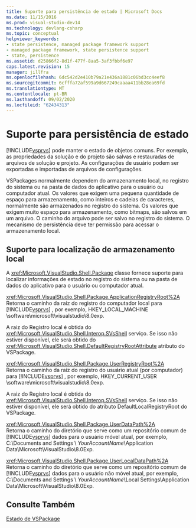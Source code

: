```yaml
---
title: Suporte para persistência de estado | Microsoft Docs
ms.date: 11/15/2016
ms.prod: visual-studio-dev14
ms.technology: devlang-csharp
ms.topic: conceptual
helpviewer_keywords:
- state persistence, managed package framework support
- managed package framework, state persistence support
- state, persistence
ms.assetid: d25866f2-8d1f-477f-8aa5-3af3fbbf6e97
caps.latest.revision: 15
manager: jillfra
ms.openlocfilehash: 6dc542d2e410b79a21e436a1881c06bd3cc4eef8
ms.sourcegitcommit: 6cfffa72af599a9d667249caaaa411bb28ea69fd
ms.translationtype: MT
ms.contentlocale: pt-BR
ms.lasthandoff: 09/02/2020
ms.locfileid: "62434313"
---
```

# <a name="support-for-state-persistence"></a>Suporte para persistência de estado
[!INCLUDE[vsprvs](../includes/vsprvs-md.md)] pode manter o estado de objetos comuns. Por exemplo, as propriedades da solução e do projeto são salvas e restauradas de arquivos de solução e projeto. As configurações de usuário podem ser exportadas e importadas de arquivos de configurações.  
  
 VSPackages normalmente dependem do armazenamento local, no registro do sistema ou na pasta de dados do aplicativo para o usuário ou computador atual. Os valores que exigem uma pequena quantidade de espaço para armazenamento, como inteiros e cadeias de caracteres, normalmente são armazenados no registro do sistema. Os valores que exigem muito espaço para armazenamento, como bitmaps, são salvos em um arquivo. O caminho do arquivo pode ser salvo no registro do sistema. O mecanismo de persistência deve ter permissão para acessar o armazenamento local.  
  
## <a name="support-for-locating-local-storage"></a>Suporte para localização de armazenamento local  
 A <xref:Microsoft.VisualStudio.Shell.Package> classe fornece suporte para localizar informações de estado no registro do sistema ou na pasta de dados do aplicativo para o usuário ou computador atual.  
  
 <xref:Microsoft.VisualStudio.Shell.Package.ApplicationRegistryRoot%2A>  
 Retorna o caminho da raiz do registro do computador local para [!INCLUDE[vsprvs](../includes/vsprvs-md.md)] , por exemplo, HKEY_LOCAL_MACHINE \software\microsoft\visualstudio\8.0exp.  
  
 A raiz do Registro local é obtida do <xref:Microsoft.VisualStudio.Shell.Interop.SVsShell> serviço. Se isso não estiver disponível, ele será obtido do <xref:Microsoft.VisualStudio.Shell.DefaultRegistryRootAttribute> atributo do VSPackage.  
  
 <xref:Microsoft.VisualStudio.Shell.Package.UserRegistryRoot%2A>  
 Retorna o caminho da raiz do registro do usuário atual (por computador) para [!INCLUDE[vsprvs](../includes/vsprvs-md.md)] , por exemplo, HKEY_CURRENT_USER \software\microsoft\visualstudio\8.0exp.  
  
 A raiz do Registro local é obtida do <xref:Microsoft.VisualStudio.Shell.Interop.SVsShell> serviço. Se isso não estiver disponível, ele será obtido do atributo DefaultLocalRegistryRoot do VSPackage.  
  
 <xref:Microsoft.VisualStudio.Shell.Package.UserDataPath%2A>  
 Retorna o caminho do diretório que serve como um repositório comum de [!INCLUDE[vsprvs](../includes/vsprvs-md.md)] dados para o usuário móvel atual, por exemplo, C:\Documents and Settings \\ *YourAccountName*\Application Data\Microsoft\VisualStudio\8.0Exp.  
  
 <xref:Microsoft.VisualStudio.Shell.Package.UserLocalDataPath%2A>  
 Retorna o caminho do diretório que serve como um repositório comum de [!INCLUDE[vsprvs](../includes/vsprvs-md.md)] dados para o usuário não móvel atual, por exemplo, C:\Documents and Settings \\ *YourAccountName*\Local Settings\Application Data\Microsoft\VisualStudio\8.0Exp.  
  
## <a name="see-also"></a>Consulte Também  
 [Estado de VSPackage](../misc/vspackage-state.md)